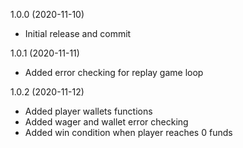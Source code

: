 1.0.0 (2020-11-10)
- Initial release and commit

1.0.1 (2020-11-11)
- Added error checking for replay game loop

1.0.2 (2020-11-12)
- Added player wallets functions
- Added wager and wallet error checking
- Added win condition when player reaches 0 funds